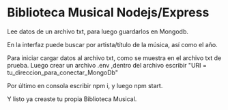 # Biblioteca Musical Nodejs/Express


Lee datos de un archivo txt, para luego guardarlos en
Mongodb.

En la interfaz puede buscar por artista/título de la música, así como el año.

Para iniciar cargar datos al archivo txt, como se muestra 
en el archivo txt de prueba. Luego crear un archivo .env
,dentro del archivo escribir "URI = tu_direccion_para_conectar_MongoDb"

Por último en consola escribir npm i, y luego npm start.

Y listo ya creaste tu propia Biblioteca Musical.
